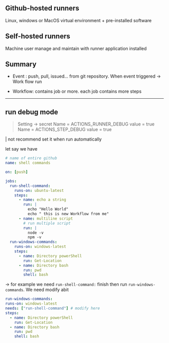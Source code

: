 ## Github-hosted runners

Linux, windows or MacOS virtual environment + pre-installed software

## Self-hosted runners

Machine user manage and maintain with runner application installed

## Summary

- Event : push, pull, issued... from git repository. When event triggered -> Work flow run

- Workflow: contains job or more. each job contains more steps

---

## run debug mode

> Setting -> secret
> Name = ACTIONS_RUNNER_DEBUG value = true
> Name = ACTIONS_STEP_DEBUG value = true

| not recommend set it when run automatically

let say we have

```yaml
# name of entire github
name: shell commands

on: [push]

jobs:
  run-shell-command:
    runs-on: ubuntu-latest
    steps:
      - name: echo a string
        run: |
          echo "Hello World"
          echo " this is new Workflow from me"
      - name: multiline script
        # run multiple script
        run: |
          node -v
          npm -v
  run-windows-commands:
    runs-on: windows-latest
    steps:
      - name: Directory powerShell
        run: Get-Location
      - name: Directory bash
        run: pwd
        shell: bash
```

-> for example we need `run-shell-command:` finish then run `run-windows-commands`. We need modify abit

```yaml
run-windows-commands:
runs-on: windows-latest
needs: ["run-shell-command"] # modify here
steps:
  - name: Directory powerShell
    run: Get-Location
  - name: Directory bash
    run: pwd
    shell: bash
```
